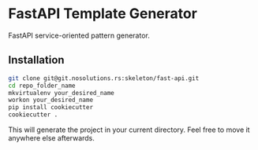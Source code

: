 # FastAPI Template Generator

FastAPI service-oriented pattern generator.

## Installation

```bash
git clone git@git.nosolutions.rs:skeleton/fast-api.git
cd repo_folder_name
mkvirtualenv your_desired_name
workon your_desired_name
pip install cookiecutter
cookiecutter .
```

This will generate the project in your current directory. Feel free to move it anywhere else afterwards.